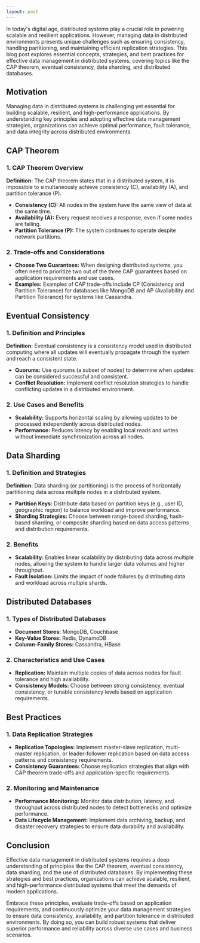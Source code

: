 ```yaml
---
layout: post
---
```


In today's digital age, distributed systems play a crucial role in powering scalable and resilient applications. However, managing data in distributed environments presents unique challenges such as ensuring consistency, handling partitioning, and maintaining efficient replication strategies. This blog post explores essential concepts, strategies, and best practices for effective data management in distributed systems, covering topics like the CAP theorem, eventual consistency, data sharding, and distributed databases.

## Motivation

Managing data in distributed systems is challenging yet essential for building scalable, resilient, and high-performance applications. By understanding key principles and adopting effective data management strategies, organizations can achieve optimal performance, fault tolerance, and data integrity across distributed environments.

## CAP Theorem

### 1. CAP Theorem Overview

**Definition:** The CAP theorem states that in a distributed system, it is impossible to simultaneously achieve consistency (C), availability (A), and partition tolerance (P).

- **Consistency (C):** All nodes in the system have the same view of data at the same time.
- **Availability (A):** Every request receives a response, even if some nodes are failing.
- **Partition Tolerance (P):** The system continues to operate despite network partitions.

### 2. Trade-offs and Considerations

- **Choose Two Guarantees:** When designing distributed systems, you often need to prioritize two out of the three CAP guarantees based on application requirements and use cases.
- **Examples:** Examples of CAP trade-offs include CP (Consistency and Partition Tolerance) for databases like MongoDB and AP (Availability and Partition Tolerance) for systems like Cassandra.

## Eventual Consistency

### 1. Definition and Principles

**Definition:** Eventual consistency is a consistency model used in distributed computing where all updates will eventually propagate through the system and reach a consistent state.

- **Quorums:** Use quorums (a subset of nodes) to determine when updates can be considered successful and consistent.
- **Conflict Resolution:** Implement conflict resolution strategies to handle conflicting updates in a distributed environment.

### 2. Use Cases and Benefits

- **Scalability:** Supports horizontal scaling by allowing updates to be processed independently across distributed nodes.
- **Performance:** Reduces latency by enabling local reads and writes without immediate synchronization across all nodes.

## Data Sharding

### 1. Definition and Strategies

**Definition:** Data sharding (or partitioning) is the process of horizontally partitioning data across multiple nodes in a distributed system.

- **Partition Keys:** Distribute data based on partition keys (e.g., user ID, geographic region) to balance workload and improve performance.
- **Sharding Strategies:** Choose between range-based sharding, hash-based sharding, or composite sharding based on data access patterns and distribution requirements.

### 2. Benefits

- **Scalability:** Enables linear scalability by distributing data across multiple nodes, allowing the system to handle larger data volumes and higher throughput.
- **Fault Isolation:** Limits the impact of node failures by distributing data and workload across multiple shards.

## Distributed Databases

### 1. Types of Distributed Databases

- **Document Stores:** MongoDB, Couchbase
- **Key-Value Stores:** Redis, DynamoDB
- **Column-Family Stores:** Cassandra, HBase

### 2. Characteristics and Use Cases

- **Replication:** Maintain multiple copies of data across nodes for fault tolerance and high availability.
- **Consistency Models:** Choose between strong consistency, eventual consistency, or tunable consistency levels based on application requirements.

## Best Practices

### 1. Data Replication Strategies

- **Replication Topologies:** Implement master-slave replication, multi-master replication, or leader-follower replication based on data access patterns and consistency requirements.
- **Consistency Guarantees:** Choose replication strategies that align with CAP theorem trade-offs and application-specific requirements.

### 2. Monitoring and Maintenance

- **Performance Monitoring:** Monitor data distribution, latency, and throughput across distributed nodes to detect bottlenecks and optimize performance.
- **Data Lifecycle Management:** Implement data archiving, backup, and disaster recovery strategies to ensure data durability and availability.

## Conclusion

Effective data management in distributed systems requires a deep understanding of principles like the CAP theorem, eventual consistency, data sharding, and the use of distributed databases. By implementing these strategies and best practices, organizations can achieve scalable, resilient, and high-performance distributed systems that meet the demands of modern applications.

Embrace these principles, evaluate trade-offs based on application requirements, and continuously optimize your data management strategies to ensure data consistency, availability, and partition tolerance in distributed environments. By doing so, you can build robust systems that deliver superior performance and reliability across diverse use cases and business scenarios.

